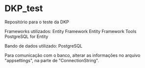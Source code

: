 # DKP_test
Repositório para o teste da DKP

Frameworks utilizados:
Entity Framework
Entity Framework Tools
PostgreSQL for Entity

Bando de dados utilizado:
PostgreSQL

Para comunicação com o banco, alterar as informações no arquivo "appsettings", na parte de "ConnectionString".
